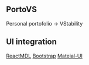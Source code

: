 ## PortoVS

Personal portofolio -> VStability

## UI integration

[ReactMDL](https://tleunen.github.io/react-mdl/)
[Bootstrap](https://react-bootstrap.github.io/)
[Mateial-UI](https://material-ui.com/)



